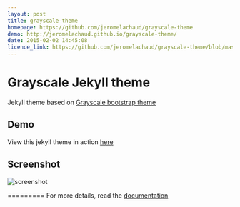 ```yaml
---
layout: post
title: grayscale-theme
homepage: https://github.com/jeromelachaud/grayscale-theme
demo: http://jeromelachaud.github.io/grayscale-theme/
date: 2015-02-02 14:45:08
licence_link: https://github.com/jeromelachaud/grayscale-theme/blob/master/LICENCE
---
```

Grayscale Jekyll theme
=========================

Jekyll theme based on [Grayscale bootstrap theme ](http://ironsummitmedia.github.io/startbootstrap-grayscale/)

## Demo
View this jekyll theme in action [here](https://jeromelachaud.github.io/grayscale-theme)

## Screenshot
![screenshot](https://raw.githubusercontent.com/jeromelachaud/grayscale-theme/master/screenshot.png)

=========
For more details, read the [documentation](http://jekyllrb.com/)

